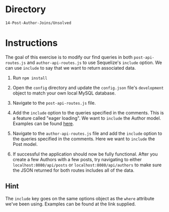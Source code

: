 # Directory

`14-Post-Author-Joins/Unsolved`

# Instructions

The goal of this exercise is to modify our find queries in both `post-api-routes.js` and `author-api-routes.js` to use Sequelize's `include` option. We can use `include` to say that we want to return associated data.

1. Run `npm install`

1. Open the `config` directory and update the `config.json` file's `development` object to match your own local MySQL database.

1. Navigate to the `post-api-routes.js` file.

1. Add the `include` option to the queries specified in the comments. This is a feature called "eager loading". We want to `include` the Author model. Examples can be found [here](http://docs.sequelizejs.com/manual/tutorial/models-usage.html#eager-loading).

1. Navigate to the `author-api-routes.js` file and add the `include` option to the queries specified in the comments. Here we want to `include` the Post model.

1. If successful the application should now be fully functional. After you create a few Authors with a few posts, try navigating to either `localhost:8080/api/posts` or `localhost:8080/api/authors` to make sure the JSON returned for both routes includes all of the data.

## Hint

The `include` key goes on the same options object as the `where` attribute we've been using. Examples can be found at the link supplied.

